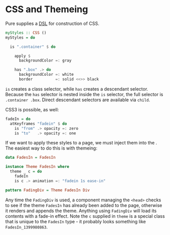 # CSS and Themeing

Pure supplies a [DSL](https://en.wikipedia.org/wiki/Domain-specific_language)
for construction of CSS.

```haskell
myStyles :: CSS ()
myStyles = do

  is ".container" $ do

    apply $ 
      backgroundColor =: gray

    has ".box" .> do
      backgroundColor =: white
      border          =: solid <<>> black
```

`is` creates a class selector, while `has` creates a descendant selector.
Because the `has` selector is nested inside the `is` selector, the full selector
is `.container .box`. Direct descendant selectors are available via `child`.

CSS3 is possible, as well:

```haskell
fadeIn = do
  atKeyframes "fadein" $ do
    is "from" .> opacity =: zero
    is "to"   .> opacity =: one
```

If we want to apply these styles to a page, we must inject them into the <head>.
The easiest way to do this is with themeing:

```haskell
data FadesIn = FadesIn

instance Theme FadesIn where
  theme _ c = do
    fadeIn
    is c .> animation =: "fadein 1s ease-in"

pattern FadingDiv = Theme FadesIn Div
```

Any time the `FadingDiv` is used, a component managing the `<head>` checks to
see if the theme `FadesIn` has already been added to the page, otherwise it 
renders and appends the theme. Anything using `FadingDiv` will load its contents
with a fade-in effect. Note the `c` supplied in `theme` is a special class that
is unique to the `FadesIn` type - it probably looks something like 
`FadesIn_1399980863`.


